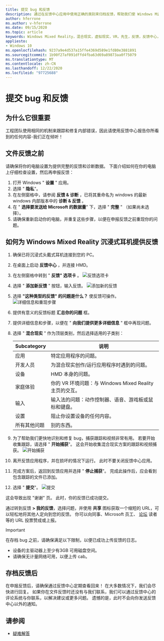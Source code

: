 ```yaml
---
title: 提交 bug 和反馈
description: 通过在反馈中心应用中使用正确的类别来归档反馈，帮助我们使 Windows Mixed Reality 更好。
author: hferrone
ms.author: v-hferrone
ms.date: 09/15/2020
ms.topic: article
keywords: Windows Mixed Reality，混合现实，虚拟现实，VR，先生，反馈，反馈中心，bug
appliesto:
- Windows 10
ms.openlocfilehash: 9237a9e4d537a15ffe4369d589e1fd80e3881891
ms.sourcegitcommit: 1b90f27af091dffd4fba63d69a89873aa0f75079
ms.translationtype: MT
ms.contentlocale: zh-CN
ms.lasthandoff: 12/22/2020
ms.locfileid: "97725688"
---
```

# <a name="filing-bugs-and-feedback"></a>提交 bug 和反馈

## <a name="why-its-important"></a>为什么它很重要

工程团队使用相同的机制来跟踪和修复内部错误，因此请使用反馈中心报告你所看到的任何内容-我们正在倾听！

## <a name="before-you-file-feedback"></a>文件反馈之前

请确保将你的电脑设置为提供完整的反馈和诊断数据。 下面介绍如何在你的电脑上仔细检查设置，然后再申报反馈：

1. 打开 Windows " **设置** " 应用。
2. 选择 " **隐私**"。
3. 在左侧窗格中，请参阅 **反馈 & 诊断** ，已将其重命名为 windows 的最新 windows 内部版本中的 **诊断 & 反馈** 。
4. 在 " **选择要发送给 Microsoft 的数据量**" 下，选择 " **完整** " （如果尚未选择）。
5. 请确保重新启动你的电脑，并重复这些步骤，以便在申报反馈之前重现你的问题。

## <a name="how-to-file-feedback-for-windows-mixed-reality-immersive-headsets-on-pc"></a>如何为 Windows Mixed Reality 沉浸式耳机提供反馈

1. 确保已将沉浸式头戴式耳机连接到您的 PC。
2. 在桌面上启动 **反馈中心** ，并连接 HMD。
3. 在左侧窗格中转到 " **反馈" 选项卡** 。 ![反馈选项卡](images/feedback1.png) 
4. 选择 " **添加新反馈** " 按钮，输入反馈。 ![添加新的反馈](images/feedback2.png)
5. 选择 **"这种类型的反馈" 的问题是什么？** 使反馈可操作。 ![详细信息和重现步骤](images/feedback3.png)
6. 提供有意义的反馈标题 **汇总你的问题** 框。
7. 提供详细信息和步骤，以便在 " **向我们提供更多详细信息** " 框中再现问题。
8. 选择 " **混合现实** " 作为顶层类别，然后选择适用的子类别：

   | Subcategory      | 说明                                                                           |
   |------------------|---------------------------------------------------------------------------------------|
   | 应用             | 特定应用程序的问题。                                                   |
   | 开发人员        | 为混合现实创作/运行应用程序时遇到的问题。                               |
   | 设备           | HMD 本身的问题。                                                           |
   | 家庭体验  | 你的 VR 环境问题：与 Windows Mixed Reality 主页的交互。    |
   | 输入            | 输入法的问题：动作控制器、语音、游戏板或鼠标和键盘。|
   | 设置           | 阻止你设置设备的任何内容。                           |
   | 所有其他问题 | 别的东西。                                                                        |

9. 为了帮助我们更快地识别和修复 bug，捕获跟踪和视频非常有用。 若要开始收集跟踪，请选择 " **开始捕获**"。 这会开始收集混合现实方案的跟踪和视频捕获。 ![开始捕获](images/feedback4.png)
10. 离开反馈应用程序，并在损坏的情况下运行。 此时不要关闭反馈中心应用。
11. 完成方案后，返回到反馈应用并选择 " **停止捕获**"。 完成此操作后，应会看到包含跟踪的文件已添加。
12. 选择 " **提交**"。 ![提交](images/feedback5.png)

这会导致出现 "谢谢" 页。 此时，你的反馈已成功提交。

通过转到反馈 **> 我的反馈**，选择问题，并使用 **共享** 图标获取一个缩短的 URL，可以轻松地将其他人定向到您的反馈。 你可以向同事、Microsoft 员工、 [论坛](https://forums.hololens.com/) 读者等的 URL 投票赞成或上报。

> [!IMPORTANT]
> 在存档 bug 之前，请确保满足以下限制，以便已成功上传反馈的日志。
>    * 设备的主驱动器上至少有3GB 可用磁盘空间。
>    * 请确保无计量网络可用，以便上传 cab。

## <a name="after-filing-feedback"></a>存档反馈后

在申报反馈后，请确保通过反馈中心定期查看回来！ 在大多数情况下，我们会尽快进行回复。 如果你在文件反馈时还没有与我们联系，我们可以通过反馈中心的评论系统与你联系，以解决建议或更多问题。 遗憾的是，此时不会向你发送反馈中心以外的通知。

## <a name="see-also"></a>请参阅

* [疑难解答](troubleshooting-windows-mixed-reality.md)